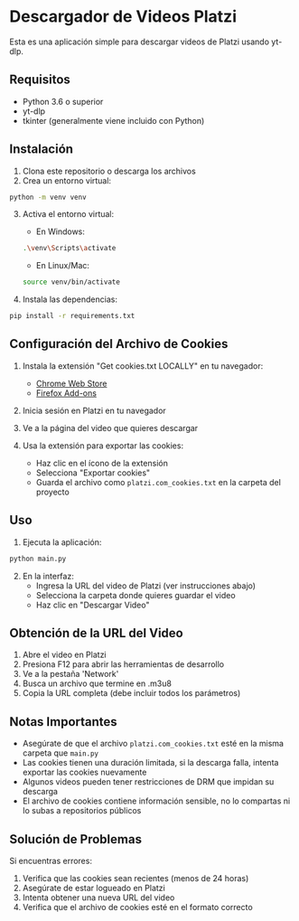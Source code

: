 # Descargador de Videos Platzi

Esta es una aplicación simple para descargar videos de Platzi usando yt-dlp.

## Requisitos

- Python 3.6 o superior
- yt-dlp
- tkinter (generalmente viene incluido con Python)

## Instalación

1. Clona este repositorio o descarga los archivos
2. Crea un entorno virtual:
```bash
python -m venv venv
```

3. Activa el entorno virtual:
   - En Windows:
   ```bash
   .\venv\Scripts\activate
   ```
   - En Linux/Mac:
   ```bash
   source venv/bin/activate
   ```

4. Instala las dependencias:
```bash
pip install -r requirements.txt
```

## Configuración del Archivo de Cookies

1. Instala la extensión "Get cookies.txt LOCALLY" en tu navegador:
   - [Chrome Web Store](https://chrome.google.com/webstore/detail/get-cookiestxt-locally/cclelndahbckbenkjhflpdbgdldlbecc)
   - [Firefox Add-ons](https://addons.mozilla.org/en-US/firefox/addon/get-cookies-txt-locally/)

2. Inicia sesión en Platzi en tu navegador

3. Ve a la página del video que quieres descargar

4. Usa la extensión para exportar las cookies:
   - Haz clic en el ícono de la extensión
   - Selecciona "Exportar cookies"
   - Guarda el archivo como `platzi.com_cookies.txt` en la carpeta del proyecto

## Uso

1. Ejecuta la aplicación:
```bash
python main.py
```

2. En la interfaz:
   - Ingresa la URL del video de Platzi (ver instrucciones abajo)
   - Selecciona la carpeta donde quieres guardar el video
   - Haz clic en "Descargar Video"

## Obtención de la URL del Video

1. Abre el video en Platzi
2. Presiona F12 para abrir las herramientas de desarrollo
3. Ve a la pestaña 'Network'
4. Busca un archivo que termine en .m3u8
5. Copia la URL completa (debe incluir todos los parámetros)

## Notas Importantes

- Asegúrate de que el archivo `platzi.com_cookies.txt` esté en la misma carpeta que `main.py`
- Las cookies tienen una duración limitada, si la descarga falla, intenta exportar las cookies nuevamente
- Algunos videos pueden tener restricciones de DRM que impidan su descarga
- El archivo de cookies contiene información sensible, no lo compartas ni lo subas a repositorios públicos

## Solución de Problemas

Si encuentras errores:
1. Verifica que las cookies sean recientes (menos de 24 horas)
2. Asegúrate de estar logueado en Platzi
3. Intenta obtener una nueva URL del video
4. Verifica que el archivo de cookies esté en el formato correcto 